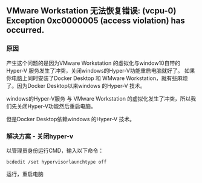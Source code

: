 ## VMware Workstation 无法恢复错误: (vcpu-0) Exception 0xc0000005 (access violation) has occurred.



### 原因

产生这个问题的是因为VMware Workstation 的虚拟化与window10自带的Hyper-V 服务发生了冲突，关闭windows的Hyper-V功能重启电脑就好了。
如果你电脑上同时安装了Docker Desktop 和 WMware Workstation，就有些麻烦了。因为Docker Desktop以来windows 的Hyper-V 技术。

windows的Hyper-V服务 与 VMware Workstation 的虚拟化发生了冲突，所以我们先关闭Hyper-V功能然后重启电脑。

但是Docker Desktop依赖windows 的Hyper-V 技术。



### 解决方案 - 关闭hyper-v

以管理员身份运行CMD，输入以下命令：

`bcdedit /set hypervisorlaunchtype off`

运行，重启电脑



